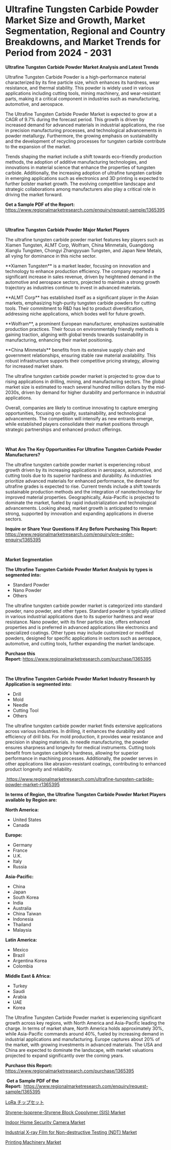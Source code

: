 <p><h1>Ultrafine Tungsten Carbide Powder Market Size and Growth, Market Segmentation, Regional and Country Breakdowns, and Market Trends for Period from 2024 -  2031</h1></p><p><strong>Ultrafine Tungsten Carbide Powder Market Analysis and Latest Trends</strong></p>
<p><p>Ultrafine Tungsten Carbide Powder is a high-performance material characterized by its fine particle size, which enhances its hardness, wear resistance, and thermal stability. This powder is widely used in various applications including cutting tools, mining machinery, and wear-resistant parts, making it a critical component in industries such as manufacturing, automotive, and aerospace.</p><p>The Ultrafine Tungsten Carbide Powder Market is expected to grow at a CAGR of 9.7% during the forecast period. This growth is driven by increased demand for advanced materials in industrial applications, the rise in precision manufacturing processes, and technological advancements in powder metallurgy. Furthermore, the growing emphasis on sustainability and the development of recycling processes for tungsten carbide contribute to the expansion of the market.</p><p>Trends shaping the market include a shift towards eco-friendly production methods, the adoption of additive manufacturing technologies, and innovations in material science that enhance the properties of tungsten carbide. Additionally, the increasing adoption of ultrafine tungsten carbide in emerging applications such as electronics and 3D printing is expected to further bolster market growth. The evolving competitive landscape and strategic collaborations among manufacturers also play a critical role in driving the market forward.</p></p>
<p><strong>Get a Sample PDF of the Report:&nbsp;</strong> <a href="https://www.regionalmarketresearch.com/enquiry/request-sample/1365395">https://www.regionalmarketresearch.com/enquiry/request-sample/1365395</a></p>
<p>&nbsp;</p>
<p><strong>Ultrafine Tungsten Carbide Powder Major Market Players</strong></p>
<p><p>The ultrafine tungsten carbide powder market features key players such as Xiamen Tungsten, ALMT Corp, Wolfram, China Minmetals, Guangdong Xianglu Tungsten, Chongyi Zhangyyuan Tungsten, and Japan New Metals, all vying for dominance in this niche sector.</p><p>**Xiamen Tungsten** is a market leader, focusing on innovation and technology to enhance production efficiency. The company reported a significant increase in sales revenue, driven by heightened demand in the automotive and aerospace sectors, projected to maintain a strong growth trajectory as industries continue to invest in advanced materials.</p><p>**ALMT Corp** has established itself as a significant player in the Asian markets, emphasizing high-purity tungsten carbide powders for cutting tools. Their commitment to R&D has led to product diversification, addressing niche applications, which bodes well for future growth.</p><p>**Wolfram**, a prominent European manufacturer, emphasizes sustainable production practices. Their focus on environmentally friendly methods is gaining traction, aligning with global trends towards sustainability in manufacturing, enhancing their market positioning.</p><p>**China Minmetals** benefits from its extensive supply chain and government relationships, ensuring stable raw material availability. This robust infrastructure supports their competitive pricing strategy, allowing for increased market share.</p><p>The ultrafine tungsten carbide powder market is projected to grow due to rising applications in drilling, mining, and manufacturing sectors. The global market size is estimated to reach several hundred million dollars by the mid-2030s, driven by demand for higher durability and performance in industrial applications.</p><p>Overall, companies are likely to continue innovating to capture emerging opportunities, focusing on quality, sustainability, and technological advancements. The competition will intensify as new entrants emerge, while established players consolidate their market positions through strategic partnerships and enhanced product offerings.</p></p>
<p>&nbsp;</p>
<p><strong>What Are The Key Opportunities For Ultrafine Tungsten Carbide Powder Manufacturers?</strong></p>
<p><p>The ultrafine tungsten carbide powder market is experiencing robust growth driven by its increasing applications in aerospace, automotive, and cutting tools due to its superior hardness and durability. As industries prioritize advanced materials for enhanced performance, the demand for ultrafine grades is expected to rise. Current trends include a shift towards sustainable production methods and the integration of nanotechnology for improved material properties. Geographically, Asia-Pacific is projected to dominate the market, fueled by rapid industrialization and technological advancements. Looking ahead, market growth is anticipated to remain strong, supported by innovation and expanding applications in diverse sectors.</p></p>
<p><strong>Inquire or Share Your Questions If Any Before Purchasing This Report:</strong> <a href="https://www.regionalmarketresearch.com/enquiry/pre-order-enquiry/1365395">https://www.regionalmarketresearch.com/enquiry/pre-order-enquiry/1365395</a></p>
<p>&nbsp;</p>
<p><strong>Market Segmentation</strong></p>
<p><strong>The Ultrafine Tungsten Carbide Powder Market Analysis by types is segmented into:</strong></p>
<p><ul><li>Standard Powder</li><li>Nano Powder</li><li>Others</li></ul></p>
<p><p>The ultrafine tungsten carbide powder market is categorized into standard powder, nano powder, and other types. Standard powder is typically utilized in various industrial applications due to its superior hardness and wear resistance. Nano powder, with its finer particle size, offers enhanced properties and is preferred in advanced applications like electronics and specialized coatings. Other types may include customized or modified powders, designed for specific applications in sectors such as aerospace, automotive, and cutting tools, further expanding the market landscape.</p></p>
<p><strong>Purchase this Report:&nbsp;</strong><a href="https://www.regionalmarketresearch.com/purchase/1365395">https://www.regionalmarketresearch.com/purchase/1365395</a></p>
<p>&nbsp;</p>
<p><strong>The Ultrafine Tungsten Carbide Powder Market Industry Research by Application is segmented into:</strong></p>
<p><ul><li>Drill</li><li>Mold</li><li>Needle</li><li>Cutting Tool</li><li>Others</li></ul></p>
<p><p>The ultrafine tungsten carbide powder market finds extensive applications across various industries. In drilling, it enhances the durability and efficiency of drill bits. For mold production, it provides wear resistance and precision in shaping materials. In needle manufacturing, the powder ensures sharpness and longevity for medical instruments. Cutting tools benefit from tungsten carbide's hardness, allowing for superior performance in machining processes. Additionally, the powder serves in other applications like abrasion-resistant coatings, contributing to enhanced product longevity and reliability.</p></p>
<p><a href="https://www.regionalmarketresearch.com/ultrafine-tungsten-carbide-powder-market-r1365395">&nbsp;https://www.regionalmarketresearch.com/ultrafine-tungsten-carbide-powder-market-r1365395</a></p>
<p><strong>In terms of Region, the Ultrafine Tungsten Carbide Powder Market Players available by Region are:</strong></p>
<p>
    <p> <strong> North America: </strong>
        <ul>
            <li>United States</li>
            <li>Canada</li>
        </ul>
        </p> 
    <p> <strong> Europe: </strong>
        <ul>
            <li>Germany</li>
            <li>France</li>
            <li>U.K.</li>
            <li>Italy</li>
            <li>Russia</li>
        </ul>
        </p> 
    <p> <strong> Asia-Pacific: </strong>
        <ul>
            <li>China</li>
            <li>Japan</li>
            <li>South Korea</li>
            <li>India</li>
            <li>Australia</li>
            <li>China Taiwan</li>
            <li>Indonesia</li>
            <li>Thailand</li>
            <li>Malaysia</li>
        </ul>
        </p> 
    <p> <strong> Latin America: </strong>
        <ul>
            <li>Mexico</li>
            <li>Brazil</li>
            <li>Argentina Korea</li>
            <li>Colombia</li>
        </ul>
        </p> 
    <p> <strong> Middle East & Africa: </strong>
        <ul>
            <li>Turkey</li>
            <li>Saudi</li>
            <li>Arabia</li>
            <li>UAE</li>
            <li>Korea</li>
        </ul>
    </p>
    </p>
<p><p>The Ultrafine Tungsten Carbide Powder market is experiencing significant growth across key regions, with North America and Asia-Pacific leading the charge. In terms of market share, North America holds approximately 30%, while Asia-Pacific commands around 40%, fueled by increasing demand in industrial applications and manufacturing. Europe captures about 20% of the market, with growing investments in advanced materials. The USA and China are expected to dominate the landscape, with market valuations projected to expand significantly over the coming years.</p></p>
<p><strong>Purchase this Report: </strong><a href="https://www.regionalmarketresearch.com/purchase/1365395">https://www.regionalmarketresearch.com/purchase/1365395</a></p>
<p>&nbsp;<strong>Get a Sample PDF of the Report:&nbsp;&nbsp;</strong><a href="https://www.regionalmarketresearch.com/enquiry/request-sample/1365395">https://www.regionalmarketresearch.com/enquiry/request-sample/1365395</a></p>
<p><strong></strong></p>
<p><p><a href="https://medium.com/@tomcat56456/lora-%E3%83%81%E3%83%83%E3%83%97%E3%82%BB%E3%83%83%E3%83%88%E5%B8%82%E5%A0%B4%E3%81%AE%E8%A6%8F%E6%A8%A1-%E6%88%90%E9%95%B7-%E6%A5%AD%E7%95%8C%E5%88%86%E6%9E%90-%E5%B8%82%E5%A0%B4%E3%82%BB%E3%82%B0%E3%83%A1%E3%83%B3%E3%83%86%E3%83%BC%E3%82%B7%E3%83%A7%E3%83%B3%E3%81%8A%E3%82%88%E3%81%B3%E5%9C%B0%E5%9F%9F%E3%81%AE%E6%B4%9E%E5%AF%9F-2023-%E5%B9%B4%E3%81%8B%E3%82%89-2031-%E5%B9%B4%E3%81%BE%E3%81%A7%E3%81%AE%E4%BA%88%E6%B8%AC-d690483dc5af">LoRa チップセット</a></p><p><a href="https://issuu.com/reportprime-2/docs/styrene-isoprene-styrene-block-copo_629ece3025dd94">Styrene-Isoprene-Styrene Block Copolymer (SIS) Market</a></p><p><a href="https://github.com/MaryNelson695/Market-Research-Report-List-1/blob/main/indoor-home-security-camera-market.md">Indoor Home Security Camera Market</a></p><p><a href="https://issuu.com/reportprime-2/docs/industrial-x-ray-film-for-non-destr_4bd36fcdc69ab3">Industrial X-ray Film for Non-destructive Testing (NDT) Market</a></p><p><a href="https://www.linkedin.com/pulse/printing-machinery-market-industry-trends-forecast-g2gpc?trackingId=9wdNoirtSxWCUg8i5Lf2JQ%3D%3D">Printing Machinery Market</a></p></p>